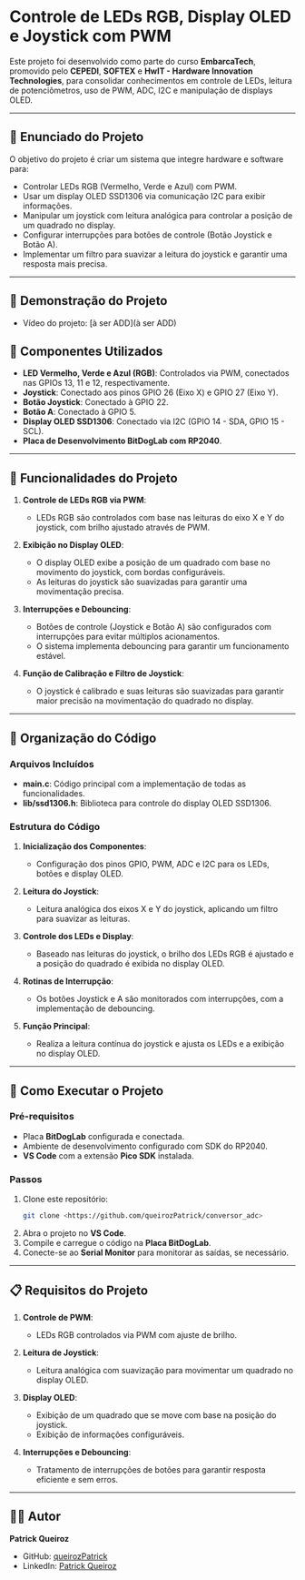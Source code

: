 # Controle de LEDs RGB, Display OLED e Joystick com PWM

Este projeto foi desenvolvido como parte do curso **EmbarcaTech**, promovido pelo **CEPEDI**, **SOFTEX** e **HwIT - Hardware Innovation Technologies**, para consolidar conhecimentos em controle de LEDs, leitura de potenciômetros, uso de PWM, ADC, I2C e manipulação de displays OLED.

---

## 📝 Enunciado do Projeto

O objetivo do projeto é criar um sistema que integre hardware e software para:

- Controlar LEDs RGB (Vermelho, Verde e Azul) com PWM.
- Usar um display OLED SSD1306 via comunicação I2C para exibir informações.
- Manipular um joystick com leitura analógica para controlar a posição de um quadrado no display.
- Configurar interrupções para botões de controle (Botão Joystick e Botão A).
- Implementar um filtro para suavizar a leitura do joystick e garantir uma resposta mais precisa.

---

## 🎥 Demonstração do Projeto
- Vídeo do projeto: [à ser ADD](à ser ADD)

## 🔧 Componentes Utilizados

- **LED Vermelho, Verde e Azul (RGB)**: Controlados via PWM, conectados nas GPIOs 13, 11 e 12, respectivamente.
- **Joystick**: Conectado aos pinos GPIO 26 (Eixo X) e GPIO 27 (Eixo Y).
- **Botão Joystick**: Conectado à GPIO 22.
- **Botão A**: Conectado à GPIO 5.
- **Display OLED SSD1306**: Conectado via I2C (GPIO 14 - SDA, GPIO 15 - SCL).
- **Placa de Desenvolvimento BitDogLab com RP2040**.

---

## 🎯 Funcionalidades do Projeto

1. **Controle de LEDs RGB via PWM**:
   - LEDs RGB são controlados com base nas leituras do eixo X e Y do joystick, com brilho ajustado através de PWM.

2. **Exibição no Display OLED**:
   - O display OLED exibe a posição de um quadrado com base no movimento do joystick, com bordas configuráveis.
   - As leituras do joystick são suavizadas para garantir uma movimentação precisa.

3. **Interrupções e Debouncing**:
   - Botões de controle (Joystick e Botão A) são configurados com interrupções para evitar múltiplos acionamentos.
   - O sistema implementa debouncing para garantir um funcionamento estável.

4. **Função de Calibração e Filtro de Joystick**:
   - O joystick é calibrado e suas leituras são suavizadas para garantir maior precisão na movimentação do quadrado no display.

---

## 📂 Organização do Código

### Arquivos Incluídos

- **main.c**: Código principal com a implementação de todas as funcionalidades.
- **lib/ssd1306.h**: Biblioteca para controle do display OLED SSD1306.

### Estrutura do Código

1. **Inicialização dos Componentes**:
   - Configuração dos pinos GPIO, PWM, ADC e I2C para os LEDs, botões e display OLED.
   
2. **Leitura do Joystick**:
   - Leitura analógica dos eixos X e Y do joystick, aplicando um filtro para suavizar as leituras.

3. **Controle dos LEDs e Display**:
   - Baseado nas leituras do joystick, o brilho dos LEDs RGB é ajustado e a posição do quadrado é exibida no display OLED.

4. **Rotinas de Interrupção**:
   - Os botões Joystick e A são monitorados com interrupções, com a implementação de debouncing.

5. **Função Principal**:
   - Realiza a leitura contínua do joystick e ajusta os LEDs e a exibição no display OLED.

---

## 🚀 Como Executar o Projeto

### Pré-requisitos

- Placa **BitDogLab** configurada e conectada.
- Ambiente de desenvolvimento configurado com SDK do RP2040.
- **VS Code** com a extensão **Pico SDK** instalada.

### Passos

1. Clone este repositório:
   ```bash
   git clone <https://github.com/queirozPatrick/conversor_adc>
   ```
2. Abra o projeto no **VS Code**.
3. Compile e carregue o código na **Placa BitDogLab**.
4. Conecte-se ao **Serial Monitor** para monitorar as saídas, se necessário.

---

## 📋 Requisitos do Projeto

1. **Controle de PWM**:
   - LEDs RGB controlados via PWM com ajuste de brilho.
   
2. **Leitura de Joystick**:
   - Leitura analógica com suavização para movimentar um quadrado no display OLED.

3. **Display OLED**:
   - Exibição de um quadrado que se move com base na posição do joystick.
   - Exibição de informações configuráveis.

4. **Interrupções e Debouncing**:
   - Tratamento de interrupções de botões para garantir resposta eficiente e sem erros.

---

## 👨‍💻 Autor

**Patrick Queiroz**  
- GitHub: [queirozPatrick](https://github.com/queirozPatrick)  
- LinkedIn: [Patrick Queiroz](https://www.linkedin.com/in/patricksq/)
